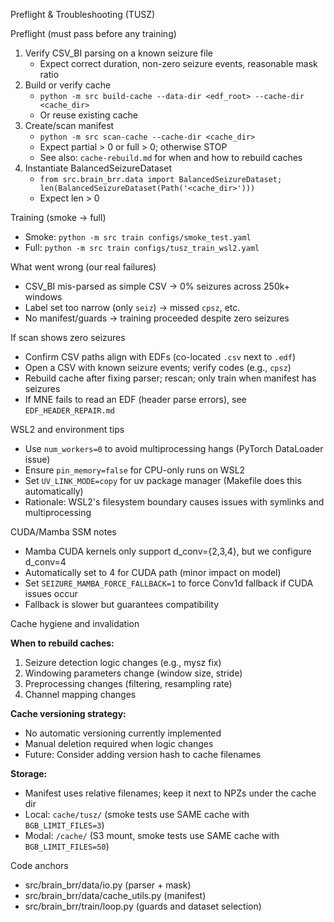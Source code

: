 Preflight & Troubleshooting (TUSZ)

Preflight (must pass before any training)

1) Verify CSV_BI parsing on a known seizure file
   - Expect correct duration, non-zero seizure events, reasonable mask ratio
2) Build or verify cache
   - `python -m src build-cache --data-dir <edf_root> --cache-dir <cache_dir>`
   - Or reuse existing cache
3) Create/scan manifest
   - `python -m src scan-cache --cache-dir <cache_dir>`
   - Expect partial > 0 or full > 0; otherwise STOP
   - See also: `cache-rebuild.md` for when and how to rebuild caches
4) Instantiate BalancedSeizureDataset
   - `from src.brain_brr.data import BalancedSeizureDataset; len(BalancedSeizureDataset(Path('<cache_dir>')))`
   - Expect len > 0

Training (smoke → full)

- Smoke: `python -m src train configs/smoke_test.yaml`
- Full: `python -m src train configs/tusz_train_wsl2.yaml`

What went wrong (our real failures)

- CSV_BI mis-parsed as simple CSV → 0% seizures across 250k+ windows
- Label set too narrow (only `seiz`) → missed `cpsz`, etc.
- No manifest/guards → training proceeded despite zero seizures

If scan shows zero seizures

- Confirm CSV paths align with EDFs (co-located `.csv` next to `.edf`)
- Open a CSV with known seizure events; verify codes (e.g., `cpsz`)
- Rebuild cache after fixing parser; rescan; only train when manifest has seizures
- If MNE fails to read an EDF (header parse errors), see `EDF_HEADER_REPAIR.md`

WSL2 and environment tips

- Use `num_workers=0` to avoid multiprocessing hangs (PyTorch DataLoader issue)
- Ensure `pin_memory=false` for CPU-only runs on WSL2
- Set `UV_LINK_MODE=copy` for uv package manager (Makefile does this automatically)
- Rationale: WSL2's filesystem boundary causes issues with symlinks and multiprocessing

CUDA/Mamba SSM notes

- Mamba CUDA kernels only support d_conv={2,3,4}, but we configure d_conv=4
- Automatically set to 4 for CUDA path (minor impact on model)
- Set `SEIZURE_MAMBA_FORCE_FALLBACK=1` to force Conv1d fallback if CUDA issues occur
- Fallback is slower but guarantees compatibility

Cache hygiene and invalidation

**When to rebuild caches:**
1. Seizure detection logic changes (e.g., mysz fix)
2. Windowing parameters change (window size, stride)
3. Preprocessing changes (filtering, resampling rate)
4. Channel mapping changes

**Cache versioning strategy:**
- No automatic versioning currently implemented
- Manual deletion required when logic changes
- Future: Consider adding version hash to cache filenames

**Storage:**
- Manifest uses relative filenames; keep it next to NPZs under the cache dir
- Local: `cache/tusz/` (smoke tests use SAME cache with `BGB_LIMIT_FILES=3`)
- Modal: `/cache/` (S3 mount, smoke tests use SAME cache with `BGB_LIMIT_FILES=50`)

Code anchors

- src/brain_brr/data/io.py (parser + mask)
- src/brain_brr/data/cache_utils.py (manifest)
- src/brain_brr/train/loop.py (guards and dataset selection)
